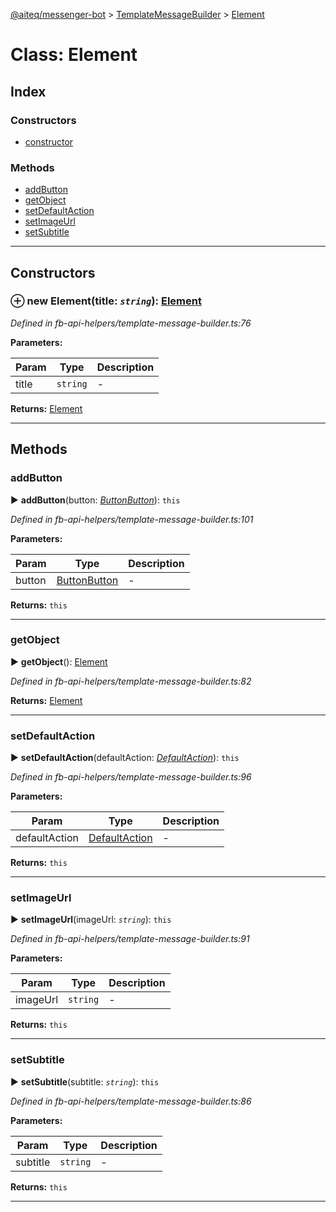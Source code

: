 [@aiteq/messenger-bot](../README.md) > [TemplateMessageBuilder](../classes/templatemessagebuilder.md) > [Element](../classes/templatemessagebuilder.element.md)



# Class: Element

## Index

### Constructors

* [constructor](templatemessagebuilder.element.md#constructor)


### Methods

* [addButton](templatemessagebuilder.element.md#addbutton)
* [getObject](templatemessagebuilder.element.md#getobject)
* [setDefaultAction](templatemessagebuilder.element.md#setdefaultaction)
* [setImageUrl](templatemessagebuilder.element.md#setimageurl)
* [setSubtitle](templatemessagebuilder.element.md#setsubtitle)



---
## Constructors
<a id="constructor"></a>


### ⊕ **new Element**(title: *`string`*): [Element](templatemessagebuilder.element.md)



*Defined in fb-api-helpers/template-message-builder.ts:76*



**Parameters:**

| Param | Type | Description |
| ------ | ------ | ------ |
| title | `string`   |  - |





**Returns:** [Element](templatemessagebuilder.element.md)

---



## Methods
<a id="addbutton"></a>

###  addButton

► **addButton**(button: *[Button](templatemessagebuilder.button.md)[Button](../modules/send.md#button)*): `this`




*Defined in fb-api-helpers/template-message-builder.ts:101*



**Parameters:**

| Param | Type | Description |
| ------ | ------ | ------ |
| button | [Button](templatemessagebuilder.button.md)[Button](../modules/send.md#button)   |  - |





**Returns:** `this`





___

<a id="getobject"></a>

###  getObject

► **getObject**(): [Element](../interfaces/send.element.md)




*Defined in fb-api-helpers/template-message-builder.ts:82*





**Returns:** [Element](../interfaces/send.element.md)





___

<a id="setdefaultaction"></a>

###  setDefaultAction

► **setDefaultAction**(defaultAction: *[DefaultAction](templatemessagebuilder.defaultaction.md)*): `this`




*Defined in fb-api-helpers/template-message-builder.ts:96*



**Parameters:**

| Param | Type | Description |
| ------ | ------ | ------ |
| defaultAction | [DefaultAction](templatemessagebuilder.defaultaction.md)   |  - |





**Returns:** `this`





___

<a id="setimageurl"></a>

###  setImageUrl

► **setImageUrl**(imageUrl: *`string`*): `this`




*Defined in fb-api-helpers/template-message-builder.ts:91*



**Parameters:**

| Param | Type | Description |
| ------ | ------ | ------ |
| imageUrl | `string`   |  - |





**Returns:** `this`





___

<a id="setsubtitle"></a>

###  setSubtitle

► **setSubtitle**(subtitle: *`string`*): `this`




*Defined in fb-api-helpers/template-message-builder.ts:86*



**Parameters:**

| Param | Type | Description |
| ------ | ------ | ------ |
| subtitle | `string`   |  - |





**Returns:** `this`





___


